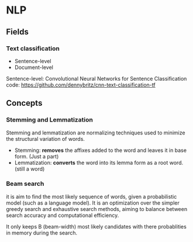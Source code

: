 # NLP

## Fields

### Text classification
- Sentence-level
- Document-level

Sentence-level: Convolutional Neural Networks for Sentence Classification
code: https://github.com/dennybritz/cnn-text-classification-tf

## Concepts

### Stemming and Lemmatization
Stemming and lemmatization are normalizing techniques used to minimize the structural variation of words. 

- Stemming: **removes** the affixes added to the word and leaves it in base form. (Just a part)
- Lemmatization: **converts** the word into its lemma form as a root word. (still a word)


### Beam search
it is aim to find the most likely sequence of words, given a probabilistic model (such as a language model). 
It is an optimization over the simpler greedy search and exhaustive search methods, aiming to balance between search accuracy and computational efficiency. 

It only keeps B (beam-width) most likely candidates with there probablities in memory during the search.
